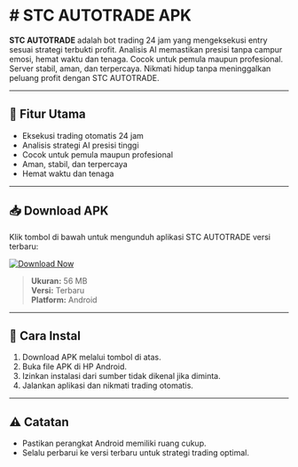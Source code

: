# # STC AUTOTRADE APK

**STC AUTOTRADE** adalah bot trading 24 jam yang mengeksekusi entry sesuai strategi terbukti profit. Analisis AI memastikan presisi tanpa campur emosi, hemat waktu dan tenaga. Cocok untuk pemula maupun profesional. Server stabil, aman, dan terpercaya. Nikmati hidup tanpa meninggalkan peluang profit dengan STC AUTOTRADE.

---

## 🎯 Fitur Utama
- Eksekusi trading otomatis 24 jam
- Analisis strategi AI presisi tinggi
- Cocok untuk pemula maupun profesional
- Aman, stabil, dan terpercaya
- Hemat waktu dan tenaga

---

## 📥 Download APK
Klik tombol di bawah untuk mengunduh aplikasi STC AUTOTRADE versi terbaru:

[![Download Now](https://img.shields.io/badge/Download-APK-blue?style=for-the-badge)](https://drive.google.com/uc?export=download&id=1X7GRryVIPHIHQY1omiMnZciPYQAWq8Ix)

> **Ukuran:** 56 MB  
> **Versi:** Terbaru  
> **Platform:** Android  

---

## 📱 Cara Instal
1. Download APK melalui tombol di atas.  
2. Buka file APK di HP Android.  
3. Izinkan instalasi dari sumber tidak dikenal jika diminta.  
4. Jalankan aplikasi dan nikmati trading otomatis.

---

## ⚠️ Catatan
- Pastikan perangkat Android memiliki ruang cukup.  
- Selalu perbarui ke versi terbaru untuk strategi trading optimal.
